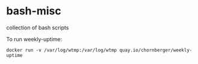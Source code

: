 # bash-misc
collection of bash scripts


To run weekly-uptime:
```
docker run -v /var/log/wtmp:/var/log/wtmp quay.io/chornberger/weekly-uptime
```
